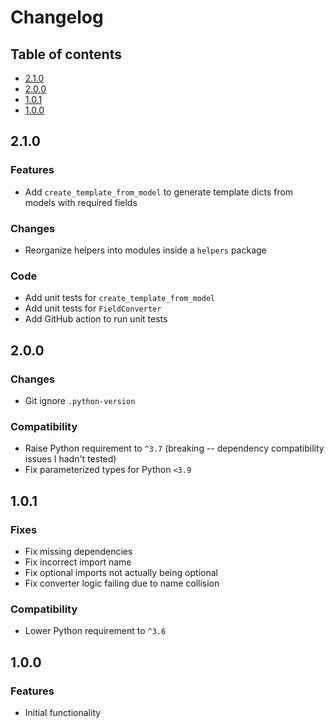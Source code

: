 # Changelog

## Table of contents

- [2.1.0](#210)
- [2.0.0](#200)
- [1.0.1](#101)
- [1.0.0](#100)

## 2.1.0

### Features

- Add `create_template_from_model` to generate template dicts from models with required fields

### Changes

- Reorganize helpers into modules inside a `helpers` package

### Code

- Add unit tests for `create_template_from_model`
- Add unit tests for `FieldConverter`
- Add GitHub action to run unit tests

## 2.0.0

### Changes

- Git ignore `.python-version`

### Compatibility

- Raise Python requirement to `^3.7` (breaking -- dependency compatibility issues I hadn't tested)
- Fix parameterized types for Python `<3.9`

## 1.0.1

### Fixes

- Fix missing dependencies
- Fix incorrect import name
- Fix optional imports not actually being optional
- Fix converter logic failing due to name collision

### Compatibility

- Lower Python requirement to `^3.6`

## 1.0.0

### Features

- Initial functionality
